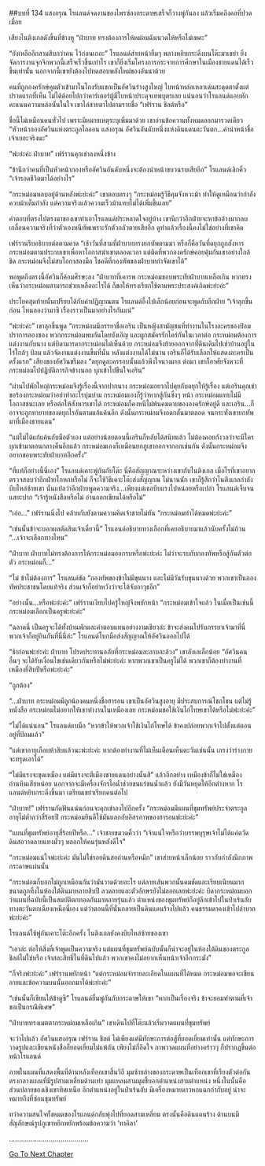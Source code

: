 ##บทที่ 134 แสงอรุณ
โรแลนด์จดงานของไพรซ์ลงกระดาษเสร็จก็วางพู่กันลง แล้วเริ่มคลึงคอที่ปวดเมื่อย


เสียงไนติงเกลดังขึ้นที่ข้างหู “ฝ่าบาท ทรงต้องการให้หม่อมฉันนวดให้หรือไม่เพคะ”


“ยังเหลืออีกสามสิบกว่าคน ไว้ก่อนเถอะ” โรแลนด์ส่ายหน้ายิ้มๆ พลางหยิบกระดิ่งบนโต๊ะมาเขย่า ยิ่งจัดการงานจุกจิกพวกนี้เสร็จเร็วขึ้นเท่าไร เขาก็ยิ่งเริ่มโครงการกระจายการศึกษาในเมืองชายแดนได้เร็วขึ้นเท่านั้น นอกจากนี้เขายังต้องไปทดสอบพลังใหม่ของอันนาด้วย


คนที่ถูกองครักษ์คุมตัวเข้ามาในโถงรับแขกเป็นอัศวินร่างสูงใหญ่ ใบหน้าหล่อเหลาเด่นสะดุดตาตั้งแต่ปราดแรกที่เห็น ไม่ได้ด้อยไปกว่าคาร์เตอร์ผู้มีใบหน้าประดุจเทพบุตรเลย แน่นอนว่าโรแลนด์แอบหักคะแนนความหล่อนั้นในใจ เขาไล่สายตาไปตามรายชื่อ “เฟร์ราน ชิลต์หรือ”


ชื่อนี้ไม่เหมือนคนทั่วไป เพราะมีหมายเหตุระบุเพิ่มมาด้วย เขาอ่านข้อความทั้งหมดออกมารวดเดียว “หัวหน้ากองอัศวินแห่งตระกูลไลออน แสงอรุณ อัศวินอันดับหนึ่งแห่งดินแดนตะวันตก...คำนำหน้าชื่อเจ้าเยอะจริงนะ”


“พ่ะย่ะค่ะ ฝ่าบาท” เฟร์รานคุกเข่าลงหนึ่งข้าง


“ข้านึกว่าคนที่เป็นหัวหน้ากองหรืออัศวินอันดับหนึ่งจะต้องนำหน้าขบวนรบเสียอีก” โรแลนด์เลิกคิ้ว “เจ้ารอดชีวิตมาได้อย่างไร”


“กระหม่อมหลบอยู่ด้านหลังพ่ะย่ะค่ะ” เขาตอบตรงๆ “กระหม่อมรู้วิธีคุมจังหวะม้า ทำให้ดูเหมือนว่ากำลังควบม้าเต็มกำลัง แต่ความจริงแล้วความเร็วม้าแทบไม่ได้เพิ่มขึ้นเลย”


คำตอบที่ตรงไปตรงมาของเขาทำเอาโรแลนด์ประหลาดใจอยู่บ้าง เขานึกว่าอีกฝ่ายจะหาข้ออ้างมากลบเกลื่อนความจริงที่ว่าตัวเองหนีทัพเพราะรักตัวกลัวตายเสียอีก ดูท่าแล้วเรื่องนี้คงไม่ใช่อย่างที่เขาคิด


เฟร์รานรีบอธิบายต่อตามคาด “เช้าวันที่สามที่ฝ่าบาททรงยกทัพตามมา หรือก็คือวันที่ดยุกถูกสังหาร กระหม่อมตามประกบเขาเพื่อหาโอกาสฆ่าเขาตลอดเวลา แต่ติดที่พวกองครักษ์คอยคุ้มกันเขาอย่างใกล้ชิด กระหม่อมจึงไม่สบโอกาสลงมือ โชคดีที่กองทัพของฝ่าบาทกำจัดเขาได้”


พอพูดถึงตรงนี้อัศวินก็ค้อมศีรษะลง “ฝ่าบาทที่เคารพ กระหม่อมขอบพระทัยฝ่าบาทเหลือเกิน หากทรงเห็นว่ากระหม่อมสามารถช่วยเหลืออะไรได้ ก็ขอให้ทรงเรียกใช้ตามพระประสงค์เถิดพ่ะย่ะค่ะ”


ประโยคสุดท้ายนั้นเปรียบได้กับคำปฏิญาณตน โรแลนด์อึ้งไปเล็กน้อยก่อนจะพูดกับอีกฝ่าย “เจ้าลุกขึ้นก่อน ไหนลองว่ามาซิ เรื่องราวเป็นมาอย่างไรกันแน่”


“พ่ะย่ะค่ะ” เขาลุกขึ้นพูด “กระหม่อมมีภรรยาชื่อเอริน เป็นหญิงสามัญชนที่ทำงานในโรงละครของป้อมปราการลองซอง พวกกระหม่อมพบกันโดยบังเอิญ และผูกสมัครรักใคร่กันในเวลาต่อ กระหม่อมต้องการแต่งงานกับนาง แต่บิดามารดากระหม่อมไม่เห็นด้วย กระหม่อมจึงย้ายออกจากที่ดินเดิมไปเช่าบ้านอยู่ในไร่ใกล้ๆ ป้อม แล้วจัดงานแต่งงานขึ้นที่นั่น หลังแต่งงานได้ไม่นาน เอรินก็ได้รับเลือกให้แสดงละครเป็นครั้งแรก” เสียงของอัศวินขรึมลง “ดยุกดูละครรอบนั้นแล้วพึงใจนางมาก ต่อมา เขาก็อาศัยจังหวะที่กระหม่อมไปปฏิบัติภารกิจข้างนอก บุกเข้าไปขืนใจเอริน”


“ผ่านไปพักใหญ่กระหม่อมจึงรู้เรื่องนี้จากปากนาง กระหม่อมอยากไปคุยกับดยุกให้รู้เรื่อง แต่เอรินคุกเข่าขอร้องกระหม่อมว่าอย่าทำอะไรบุ่มบ่าม กระหม่อมเองก็รู้ว่าหากสู้กันซึ่งๆ หน้า กระหม่อมแทบไม่มีโอกาสชนะเลย หรือต่อให้สังหารเขาได้ กระหม่อมก็คงหนีไม่พ้นคมดาบขององครักษ์อยู่ดี และเอริน...ก็อาจจะถูกทายาทของดยุกไรอันตามแก้แค้นอีก ดังนั้นกระหม่อมจึงอดกลั้นมาตลอด จนกระทั่งเขายกทัพมาที่เมืองชายแดน”


“แม้ไม่ได้แก้แค้นกับมือตัวเอง แต่อย่างน้อยตอนนี้เอรินก็หลับได้สนิทแล้ว ไม่ต้องคอยกังวลว่าจะมีใครบุกเข้ามาตอนกลางคืนอีกแล้ว กระหม่อมเองก็เหมือนยกภูเขาออกจากอกเช่นกัน ดังนั้นกระหม่อมจึงอยากขอบพระทัยฝ่าบาทอีกครั้ง”


“ที่แท้ก็อย่างนี้นี่เอง” โรแลนด์เคาะพู่กันกับโต๊ะ นี่คือสัญญาณระหว่างเขากับไนติงเกล เมื่อไรที่เขาอยากตรวจสอบว่าอีกฝ่ายโกหกหรือไม่ ก็จะใช้วิธีเคาะโต๊ะส่งสัญญาณ ไม่นานนัก เขาก็รู้สึกว่าไนติงเกลกำลังบีบไหล่ซ้ายเขา นั่นแปลว่าอีกฝ่ายพูดความจริง...เพียงแต่เธอบีบแรงไปหน่อยหรือเปล่า โรแลนด์เจ็บจนแสยะปาก “เจ้ารู้หนังสือหรือไม่ อ่านออกเขียนได้หรือไม่”


“เอ่อ...” เฟร์รานนิ่งไป คล้ายกับยังตามความคิดเจ้าชายไม่ทัน “กระหม่อมทำได้หมดพ่ะย่ะค่ะ”


“เช่นนั้นข้าจะบอกผลตัดสินเจ้าเดี๋ยวนี้” โรแลนด์อธิบายทางเลือกที่เคยอธิบายมาแล้วนับครั้งไม่ถ้วน “...เจ้าจะเลือกทางไหน”


“ฝ่าบาท ฝ่าบาทไม่ทรงต้องการให้กระหม่อมออกรบหรือพ่ะย่ะค่ะ ไม่ว่าจะรบกับกองทัพหรือสู้กันตัวต่อตัว กระหม่อมก็...”


“ไม่ ข้าไม่ต้องการ” โรแลนด์ขัด “กองทัพของข้าไม่มีขุนนาง และไม่มีวันรับขุนนางด้วย พวกเขาเป็นกองทัพประชาชนโดยแท้จริง ส่วนเจ้าก็อย่าหวังว่าจะได้จับอาวุธอีก”


“อย่างนั้น...หรือพ่ะย่ะค่ะ” เฟร์รานเงียบไปครู่ใหญ่จึงพยักหน้า “กระหม่อมเข้าใจแล้ว ในเมื่อเป็นเช่นนี้ กระหม่อมเลือกเป็นครูพ่ะย่ะค่ะ”


“ฉลาดนี่ เป็นครูจะได้ทั้งบ้านพักและค่าตอบแทนอย่างงามเชียวล่ะ ข้าจะส่งคนไปรับภรรยาเจ้ามาที่นี่ พวกเจ้าก็อยู่กินกันที่นี่นี่ล่ะ” โรแลนด์โบกมือส่งสัญญาณให้อัศวินออกไปได้


“ช้าก่อนพ่ะย่ะค่ะ ฝ่าบาท โปรดประทานอภัยที่กระหม่อมละลาบละล้วง” เขาลังเลเล็กน้อย “อัศวินคนอื่นๆ จะได้รับเงื่อนไขเช่นเดียวกันหรือไม่พ่ะย่ะค่ะ หากพวกเขาเป็นครูไม่ได้ พวกเขาก็ต้องทำงานที่เหมืองยี่สิบปีหรือพ่ะย่ะค่ะ”


“ถูกต้อง”


“...ฝ่าบาท กระหม่อมมีลูกน้องคนหนึ่งชื่อฮารอน เขาเป็นอัศวินสูงอายุ มีประสบการณ์โชกโชน แต่ไม่รู้หนังสือ กระหม่อมไม่อยากให้เขาทำงานในเหมืองเลย กระหม่อมขอใช้เงินไถ่โทษเขาได้หรือไม่พ่ะย่ะค่ะ”


“ไม่ได้แน่นอน” โรแลนด์แบมือ “หากข้าให้พวกเจ้าใช้เงินไถ่โทษได้ ข้าคงปล่อยพวกเจ้าไปตั้งแต่ตอนอยู่ที่ป้อมแล้ว”


“แต่เขาอายุเกือบห้าสิบแล้วนะพ่ะย่ะค่ะ หากต้องทำงานที่ไม่เห็นเดือนเห็นตะวันเช่นนั้น เกรงว่าร่างกายจะทรุดเอาได้”


“ไม่มีแรงจะขุดเหมือง แต่มีแรงจะตีเมืองชายแดนอย่างนั้นสิ” แล้วอีกอย่าง เหมืองข้าก็ไม่ใช่เหมืองถ่านหินเสียหน่อย นอกจากจะมีเครื่องจักรไอน้ำช่วยขนแร่ขนน้ำแล้ว ยังมีวันหยุดให้อีกต่างหาก โรแลนด์หยิบกระดิ่งขึ้นมา เตรียมเขย่าเรียกคนต่อไป


“ฝ่าบาท!” เฟร์รานกัดฟันแน่นก่อนจะคุกเข่าลงไปอีกครั้ง “กระหม่อมมีแผนที่ขุมทรัพย์ประจำตระกูล อายุไม่ต่ำกว่าสี่ร้อยปี กระหม่อมยินดีใช้มันแลกกับอิสรภาพของฮารอนพ่ะย่ะค่ะ”


“แผนที่ขุมทรัพย์อายุสี่ร้อยปีหรือ...” เจ้าชายขมวดคิ้วว่า “เจ้าแน่ใจหรือว่าบรรพบุรุษเจ้าไม่ได้แค่ตวัดดินสอวาดลายแทงมั่วๆ หลอกให้คนรุ่นหลังดีใจ”


“กระหม่อมแน่ใจพ่ะย่ะค่ะ มันไม่ใช่รอยดินสอถ่านหรือหมึก” เขาส่ายหน้าเล็กน้อย ราวกับกำลังนึกภาพกระดาษแผ่นนั้น


“กระหม่อมก็บอกไม่ถูกเหมือนกันว่ามันวาดด้วยอะไร แต่ลายเส้นพวกนั้นคมชัดและเรียบเนียนมาก ขนาดถูกทิ้งในห้องใต้ดินมาหลายสิบปี ลวดลายและตัวอักษรยังไม่ลอกเลยพ่ะย่ะค่ะ บิดากระหม่อมบอกว่าแผนที่ฉบับนี้เป็นสมบัติตกทอดกันมาหลายรุ่นแล้ว ตำแหน่งของขุมทรัพย์ก็อยู่ลึกเข้าไปในป่าเร้นลับทางตะวันตกเฉียงเหนือนี่เอง แต่ว่าตอนนี้ที่นั่นกลายเป็นดินแดนร้างไปแล้ว คนธรรมดาคงเข้าไปลำบากพ่ะย่ะค่ะ”


โรแลนด์ใช้พู่กันเคาะโต๊ะอีกครั้ง ไนติงเกลยังคงบีบไหล่ซ้ายของเขา


“เอาล่ะ ต่อให้สิ่งที่เจ้าพูดเป็นความจริง แต่แผนที่ขุมทรัพย์ฉบับนั้นก็น่าจะอยู่ในห้องใต้ดินของตระกูลชิลต์ไม่ใช่หรือ เจ้าสละสิทธิ์ในที่ดินไปแล้ว พวกเขาคงไม่อยากเห็นหน้าเจ้าอีกกระมัง”


“ก็จริงพ่ะย่ะค่ะ” เฟร์รานพยักหน้า “แต่กระหม่อมจำรายละเอียดในแผนที่ได้หมด กระหม่อมพอจะเขียนลายและข้อความบนนั้นออกมาได้พ่ะย่ะค่ะ”


“เช่นนั้นก็เขียนให้ข้าดูซิ” โรแลนด์ยื่นพู่กันกับกระดาษให้เขา “หากเป็นเรื่องจริง ข้าจะยอมทำตามที่เจ้าขอเป็นกรณีพิเศษ”


“ฝ่าบาททรงเมตตากระหม่อมเหลือเกิน” เขาเดินไปที่โต๊ะแล้วเริ่มวาดแผนที่ขุมทรัพย์


จะว่าไปแล้ว อัศวินแสงอรุณ เฟร์ราน ชิลต์ ไม่เพียงแต่มีทักษะการต่อสู้ที่ยอดเยี่ยมเท่านั้น แต่ทักษะการวาดรูปและเขียนหนังสือก็ยอดเยี่ยมไม่แพ้กัน เพียงไม่กี่อึดใจ ภาพวาดแผนที่อย่างคร่าวๆ ก็ปรากฏขึ้นต่อหน้าโรแลนด์


ภาพในแผนที่แสดงพื้นที่ด้านหลังเทือกเขาสิ้นวิถี มุมซ้ายล่างของกระดาษเป็นเทือกเขาที่เรียงตัวต่อกัน ตรงกลางแผนที่มีรูปสามเหลี่ยมด้านเท่า มุมแหลมสามมุมชี้บอกตำแหน่งสามตำแหน่ง หนึ่งในนั้นคือส่วนปลายของเชิงเขาทิศเหนือ อีกตำแหน่งอยู่ในป่าเร้นลับ มีเครื่องหมายดาวหกแฉกกำกับอยู่ น่าจะหมายถึงที่ซ่อนขุมทรัพย์


ทว่าความสนใจทั้งหมดของโรแลนด์กลับพุ่งไปที่ยอดสามเหลี่ยม ตรงนั้นคือดินแดนร้าง ด้านบนมีสัญลักษณ์รูปภูเขาหยึกหยักพร้อมข้อความว่า ‘ทาคิลา’


........................................


[Go To Next Chapter]( ./47.md)